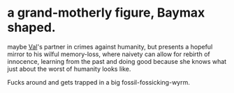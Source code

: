 # a grand-motherly figure, Baymax shaped.

maybe [Val](Val.md)'s partner in crimes against humanity, but presents a hopeful mirror to his wilful memory-loss, where naivety can allow for rebirth of innocence, learning from the past and doing good because she knows what just about the worst of humanity looks like.

Fucks around and gets trapped in a big fossil-fossicking-wyrm.